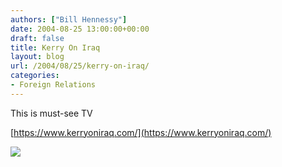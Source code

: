 ```yaml
---
authors: ["Bill Hennessy"]
date: 2004-08-25 13:00:00+00:00
draft: false
title: Kerry On Iraq
layout: blog
url: /2004/08/25/kerry-on-iraq/
categories:
- Foreign Relations
---
```


This is must-see TV




[https://www.kerryoniraq.com/](https://www.kerryoniraq.com/)

![](https://blog.billhennessy.com/aggbug.aspx?PostID=630)

